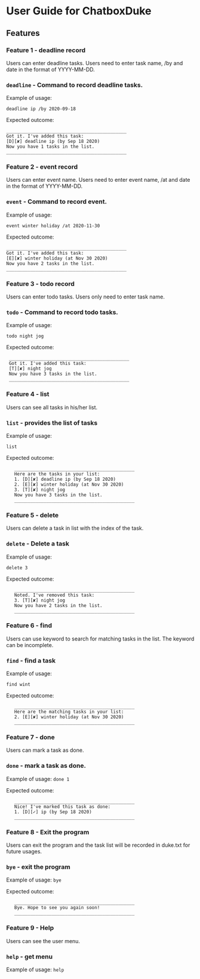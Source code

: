 # User Guide for ChatboxDuke

## Features

### Feature 1 - deadline record
Users can enter deadline tasks. Users need to enter task name, /by and date in the format of YYYY-MM-DD.


### `deadline` - Command to record deadline tasks. 

Example of usage: 

`deadline ip /by 2020-09-18`

Expected outcome:
    
    _____________________________________________
    Got it. I've added this task:
    [D][✘] deadline ip (by Sep 18 2020)
    Now you have 1 tasks in the list.
    _____________________________________________

### Feature 2 - event record
Users can enter event name. Users need to enter event name, /at and date in the format of YYYY-MM-DD.

### `event` - Command to record event.

Example of usage: 

`event winter holiday /at 2020-11-30`

Expected outcome:
    
    _____________________________________________
    Got it. I've added this task:
    [E][✘] winter holiday (at Nov 30 2020)
    Now you have 2 tasks in the list.
    _____________________________________________

 
 ### Feature 3 - todo record
 Users can enter todo tasks. Users only need to enter task name.

 
 ### `todo` - Command to record todo tasks. 
 
 Example of usage: 
 
 `todo night jog`
 
 Expected outcome:
     
     _____________________________________________
     Got it. I've added this task:
     [T][✘] night jog
     Now you have 3 tasks in the list.
     _____________________________________________
  
  ### Feature 4 - list
  Users can see all tasks in his/her list.
  
  
  ### `list` - provides the list of tasks
  
  Example of usage: 
  
  `list`
  
   Expected outcome:
       
       _____________________________________________
       Here are the tasks in your list:
       1. [D][✘] deadline ip (by Sep 18 2020)
       2. [E][✘] winter holiday (at Nov 30 2020)
       3. [T][✘] night jog
       Now you have 3 tasks in the list.
       _____________________________________________
  
  ### Feature 5 - delete
   Users can delete a task in list with the index of the task.
    
    
   ### `delete` - Delete a task
    
   Example of usage: 
    
   `delete 3`
   
   Expected outcome:
       
       _____________________________________________
       Noted. I've removed this task:
       3. [T][✘] night jog
       Now you have 2 tasks in the list.
       _____________________________________________
   
   ### Feature 6 - find
   Users can use keyword to search for matching tasks in the list. The keyword can be incomplete.

    
   ### `find` - find a task
    
   Example of usage: 
    
   `find wint`
   
   Expected outcome:
       
       _____________________________________________
       Here are the matching tasks in your list:
       2. [E][✘] winter holiday (at Nov 30 2020)
       _____________________________________________    
  
   
   ### Feature 7 - done
   Users can mark a task as done.
      
       
   ### `done` - mark a task as done.
       
   Example of usage: 
   `done 1`
   
 Expected outcome:
       
       _____________________________________________
       Nice! I've marked this task as done:
       1. [D][✓] ip (by Sep 18 2020)
       _____________________________________________  
 

   ### Feature 8 - Exit the program
   Users can exit the program and the task list will be recorded in duke.txt for future usages.

       
   ### `bye` - exit the program
       
   Example of usage: 
   `bye`
  
 Expected outcome:
       
       _____________________________________________
       Bye. Hope to see you again soon!
       _____________________________________________  
       
  
   ### Feature 9 - Help
   Users can see the user menu.

       
   ### `help` - get menu
       
   Example of usage: 
   `help`
  
   
   
   
    
  